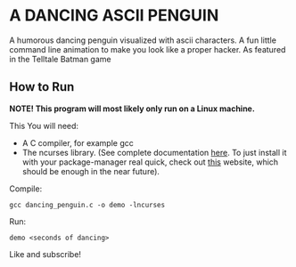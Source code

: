 # A DANCING ASCII PENGUIN
A humorous dancing penguin visualized with ascii characters. A fun little command line animation to make you look like a proper hacker. As featured in the Telltale Batman game

## How to Run

**NOTE! This program will most likely only run on a Linux machine.**

This You will need:
* A C compiler, for example gcc
* The ncurses library. (See complete documentation [here](https://invisible-island.net/ncurses/announce.html "Official ncurses release documentation"). To just install it with your package-manager real quick, check out [this](https://www.osetc.com/en/how-to-install-ncurse-library-in-ubuntu-debian-centos-fedora-linux.html "Online Install Tutorial for ncurses library") website, which should be enough in the near future).

Compile:
```
gcc dancing_penguin.c -o demo -lncurses
```

Run:
```
demo <seconds of dancing>
```

Like and subscribe!
